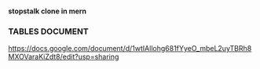 #### stopstalk clone in mern
### TABLES DOCUMENT
https://docs.google.com/document/d/1wtIAllohg681fYyeO_mbeL2uyTBRh8MXOVaraKiZdt8/edit?usp=sharing
